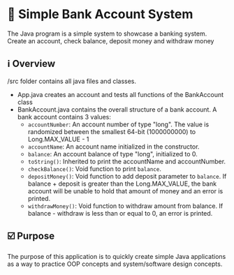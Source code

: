 # 📱 Simple Bank Account System
The Java program is a simple system to showcase a banking system. Create an account, check balance, deposit money and withdraw money 

## ℹ️ Overview
/src folder contains all java files and classes.
- App.java creates an account and tests all functions of the BankAccount class
- BankAccount.java contains the overall structure of a bank account. A bank account contains 3 values:
  - ```accountNumber```: An account number of type "long". The value is randomized between the smallest 64-bit (1000000000) to Long.MAX_VALUE - 1
  - ```accountName```: An account name initialized in the constructor.
  - ```balance```: An account balance of type "long", initialized to 0.
  - ```toString()```: Inherited to print the accountName and accountNumber.
  -  ```checkBalance()```: Void function to print ```balance```.
  -  ```depositMoney()```: Void function to add deposit parameter to ```balance```. If balance + deposit is greater than the Long.MAX_VALUE, the bank account will be unable to hold that amount of money and an error is printed.
  -  ```withdrawMoney()```: Void function to withdraw amount from balance. If balance - withdraw is less than or equal to 0, an error is printed.

## :ballot_box_with_check: Purpose
The purpose of this application is to quickly create simple Java applications as a way to practice OOP concepts and system/software design concepts.
